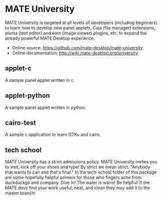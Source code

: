 MATE University
===============

MATE University is targeted at all levels of developers (including
beginners) to learn how to develop new panel applets, Caja (file manager)
extensions, pluma (text editor) and eom (image viewer) plugins, etc. to
expand the already powerful MATE Desktop experience.

  * Online source: https://github.com/mate-desktop/mate-university
  * Online documentation: http://wiki.mate-desktop.org/university



applet-c
--------

A sample panel applet written in c.


applet-python
-------------

A sample panel applet written in python.


cairo-test
----------

A sample c application to learn GTK+ and cairo.


tech school
----------

MATE University has a strict admissions policy. MATE University 
invites you to visit, kick off your shoes and type!
By strict we mean strict.
    "Anybody that wants to can and that's final."
In the tech-school folder of this package are some hopefully helpful
primers for those who fingers ache from duckduckgo and company.
Dive in! The water is warm! Be helpful! If the MATE devs find your
work useful, neat, and clean they may add it to the master branch!
